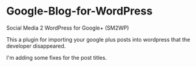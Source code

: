 # Google-Blog-for-WordPress
Social Media 2 WordPress for Google+ (SM2WP)

This a plugin for importing your google plus posts into wordpress that the developer disappeared.

I'm adding some fixes for the post titles.
